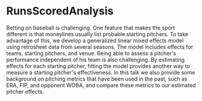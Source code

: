# RunsScoredAnalysis

Betting on baseball is challenging.  One feature that makes the sport different is that moneylines usually list probable starting pitchers.  To take advantage of this, we develop a generalized linear mixed effects model using retrosheet data from several seasons.  The model includes effects for teams, starting pitchers, and venue.  Being able to assess a pitcher's performance independent of his team is also challenging.  By estimating effects for each starting pitcher, fitting the model provides another way to measure a starting pitcher's effectiveness.  In this talk we also provide some background on pitching metrics that have been used in the past, such as ERA, FIP, and opponent WOBA, and compare these metrics to our estimated pitcher effects.
